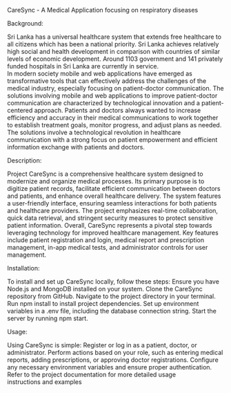 CareSync - A Medical Application focusing on respiratory diseases


Background:

Sri Lanka has a universal healthcare system that extends free healthcare to all citizens which has been a national priority. Sri Lanka achieves relatively high social and health development in comparison with countries of similar levels of economic development. Around 1103 government and 141 privately funded hospitals in Sri Lanka are currently in service.  
In modern society mobile and web applications have emerged as transformative tools that can effectively address the challenges of the medical industry, especially focusing on patient-doctor communication. The solutions involving mobile and web applications to improve patient-doctor communication are characterized by technological innovation and a patient-centered approach. 
Patients and doctors always wanted to increase efficiency and accuracy in their medical communications to work together to establish treatment goals, monitor progress, and adjust plans as needed. The solutions involve a technological revolution in healthcare communication with a strong focus on patient empowerment and efficient information exchange with patients and doctors.


Description:

Project CareSync is a comprehensive healthcare system designed to modernize and organize medical processes. Its primary purpose is to digitize patient records, facilitate efficient communication between doctors and patients, and enhance overall healthcare delivery. The system features a user-friendly interface, ensuring seamless interactions for both patients and healthcare providers. 
The project emphasizes real-time collaboration, quick data retrieval, and stringent security measures to protect sensitive patient information. Overall, CareSync represents a pivotal step towards leveraging technology for improved healthcare management. Key features include patient registration and login, medical report and prescription management, in-app medical tests, and administrator controls for user management.


Installation:

To install and set up CareSync locally, follow these steps:
Ensure you have Node.js and MongoDB installed on your system.
Clone the CareSync repository from GitHub.
Navigate to the project directory in your terminal.
Run npm install to install project dependencies.
Set up environment variables in a .env file, including the database connection string.
Start the server by running npm start.


Usage:

Using CareSync is simple:
Register or log in as a patient, doctor, or administrator.
Perform actions based on your role, such as entering medical reports, adding prescriptions, or approving doctor registrations.
Configure any necessary environment variables and ensure proper authentication.
Refer to the project documentation for more detailed usage instructions and examples
